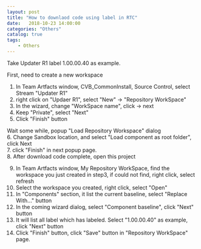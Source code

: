 ```yaml
---                                  
layout: post                                  
title: "How to downlaod code using label in RTC"                                  
date:   2018-10-23 14:00:00                                   
categories: "Others"                                  
catalog: true                                  
tags:                                   
    - Others                                  
---                        
```

        
Take Updater R1 label 1.00.00.40 as example.    
    
First, need to create a new workspace    
1. In Team Artfacts window, CVB_CommonInstall, Source Control, select Stream "Updater R1"    
2. right click on "Updaer R1", select "New" -> "Repository WorkSpace"    
3. In the wizard, change "WorkSpace name", click -> next    
4. Keep "Private", select "Next"    
5. Click "Finish" button    
    
Wait some while, popup "Load Repository Workspace" dialog    
6. Change Sandbox location, and select "Load component as root folder", click Next    
7. click "Finish" in next popup page.    
8. After download code complete, open this project    
    
9. In Team Artfacts window, My Repository WorkSpace, find the workspace you just created in step3, if could not find, right click, select refresh    
10. Select the workspace you created, right click, select "Open"    
11. In "Components" section, it list the current baseline, select "Replace With..." button    
12. In the coming wizard dialog, select "Component baseline", click "Next" button    
13. It will list all label which has labeled. Select "1.00.00.40" as example, click "Next" button    
14. Click "Finish" button, click "Save" button in "Repository WorkSpace" page.